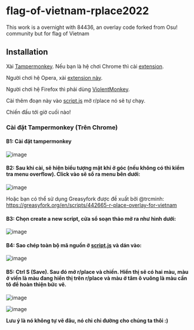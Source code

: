 # flag-of-vietnam-rplace2022
This work is a overnight with 84436, an overlay code forked from Osu! community but for flag of Vietnam


## Installation

Xài [Tampermonkey](https://www.tampermonkey.net/). Nếu bạn là hệ chơi Chrome thì cài [extension](https://chrome.google.com/webstore/detail/tampermonkey/dhdgffkkebhmkfjojejmpbldmpobfkfo?hl=en).

Người chơi hệ Opera, xài [extension này](https://addons.opera.com/en/extensions/details/tampermonkey-beta/).

Người chơi hệ Firefox thì phải dùng [ViolentMonkey](https://addons.mozilla.org/en-US/firefox/addon/violentmonkey/).

Cài thêm đoạn này vào [script.js](https://github.com/t3bol90/flag-of-vietnam-rplace2022/blob/main/overlay.js) mở r/place nó sẽ tự chạy.

Chiến đấu tới giờ cuối nào!

### Cài đặt Tampermonkey (Trên Chrome)

#### B1: Cài đặt tampermonkey
![image](https://user-images.githubusercontent.com/43676770/161439688-699a5ae9-082a-4187-8ec9-7e92a7d78e4c.png)

#### B2: Sau khi cài, sẽ hiện biểu tượng mặt khỉ ở góc (nếu không có thì kiểm tra menu overflow). Click vào sẽ sổ ra menu bên dưới:
![image](https://user-images.githubusercontent.com/43676770/161439713-5e0f5f45-74ee-407f-be5f-76ba54bafc73.png)

Hoặc bạn có thể sử dụng Greasyfork được đề xuất bởi @trcminh: https://greasyfork.org/en/scripts/442665-r-place-overlay-for-vietnam

#### B3: Chọn create a new script, cửa sổ soạn thảo mở ra như hình dưới:
![image](https://user-images.githubusercontent.com/43676770/161439759-c1e10cf8-51f1-4981-b7f4-4e7921db9334.png)

#### B4: Sao chép toàn bộ mã nguồn ở [script.js](https://raw.githubusercontent.com/t3bol90/flag-of-vietnam-rplace2022/main/overlay.js) và dán vào:
![image](https://user-images.githubusercontent.com/43676770/161439816-ecfb2275-06c9-49e9-b514-9f9bea89c99f.png)

#### B5: Ctrl S (Save). Sau đó mở r/place và chiến. Hiển thị sẽ có hai màu, màu ở viền là màu đang hiển thị trên r/place và màu ở tâm ô vuông là màu cần tô để hoàn thiện bức vẽ.

![image](https://user-images.githubusercontent.com/43676770/161439854-bf1cb705-0ab8-4d28-a521-16be7dfa677d.png)

![image](https://user-images.githubusercontent.com/43676770/161527760-4072bcf8-fa6e-4bc6-8daa-217adf9c6f41.png)

**Lưu ý là nó không tự vẽ đâu, nó chỉ chỉ đường cho chúng ta thôi :)**

